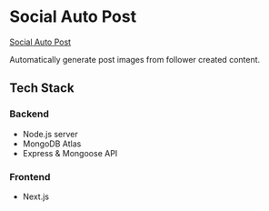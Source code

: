 # Social Auto Post

[Social Auto Post](https://socialautopost.herokuapp.com/)

Automatically generate post images from follower created content.

## Tech Stack

### Backend

- Node.js server
- MongoDB Atlas
- Express & Mongoose API

### Frontend

- Next.js
